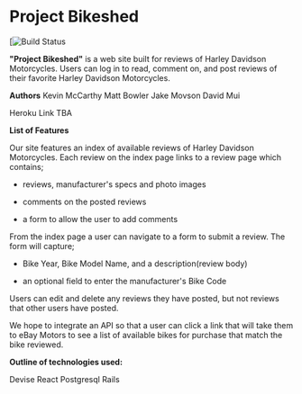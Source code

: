 # Project Bikeshed

[![Build Status](https://codeship.com/projects/39dbe900-b2cb-0136-ec6c-5ee84f30adbc/status?branch=master)

**"Project Bikeshed"** is a web site built for reviews of Harley Davidson Motorcycles.  Users can log in to read, comment on, and post reviews of their favorite Harley Davidson Motorcycles.  

**Authors**
Kevin McCarthy
Matt Bowler
Jake Movson
David Mui

Heroku Link
TBA

**List of Features**

Our site features an index of available reviews of Harley Davidson Motorcycles. Each review on the index page links to a review page which contains;

  - reviews, manufacturer's specs and photo images

  - comments on the posted reviews

  - a form to allow the user to add comments

From the index page a user can navigate to a form to submit a review. The form will capture;

  - Bike Year, Bike Model Name, and a description(review body)

  - an optional field to enter the manufacturer's Bike Code

Users can edit and delete any reviews they have posted, but not reviews that other users have posted.

We hope to integrate an API so that a user can click a link that will take them to eBay Motors to see a list of available bikes for purchase that match the bike reviewed.


**Outline of technologies used:**

Devise
React
Postgresql
Rails
